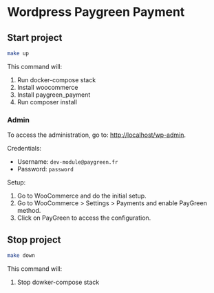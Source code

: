 # Wordpress Paygreen Payment

## Start project
```sh
make up
```

This command will:
1. Run docker-compose stack
2. Install woocommerce
3. Install paygreen_payment
4. Run composer install

### Admin
To access the administration, go to: [http://localhost/wp-admin](http://localhost/wp-admin).

Credentials:
- Username: `dev-module@paygreen.fr`
- Password: `password`

Setup:
1. Go to WooCommerce and do the initial setup.
2. Go to WooCommerce > Settings > Payments and enable PayGreen method.
3. Click on PayGreen to access the configuration.

## Stop project
```sh
make down
```

This command will:
1. Stop dowker-compose stack

